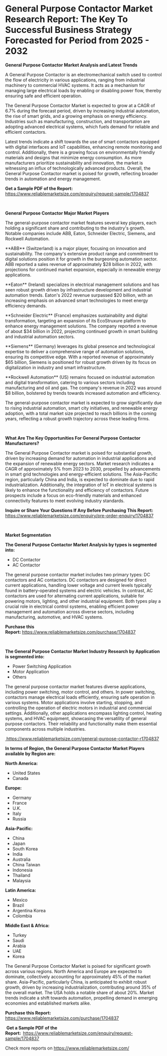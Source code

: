 <p><h1>General Purpose Contactor Market Research Report: The Key To Successful Business Strategy Forecasted for Period from 2025 - 2032</h1></p><p><strong>General Purpose Contactor Market Analysis and Latest Trends</strong></p>
<p><p>A General Purpose Contactor is an electromechanical switch used to control the flow of electricity in various applications, ranging from industrial machinery to commercial HVAC systems. It acts as a mechanism for managing large electrical loads by enabling or disabling power flow, thereby ensuring safe and efficient operation.</p><p>The General Purpose Contactor Market is expected to grow at a CAGR of 6.7% during the forecast period, driven by increasing industrial automation, the rise of smart grids, and a growing emphasis on energy efficiency. Industries such as manufacturing, construction, and transportation are adopting advanced electrical systems, which fuels demand for reliable and efficient contactors. </p><p>Latest trends indicate a shift towards the use of smart contactors equipped with digital interfaces and IoT capabilities, enhancing remote monitoring and control. Additionally, there is a growing focus on environmentally friendly materials and designs that minimize energy consumption. As more manufacturers prioritize sustainability and innovation, the market is witnessing an influx of technologically advanced products. Overall, the General Purpose Contactor market is poised for growth, reflecting broader trends in automation and energy management.</p></p>
<p><strong>Get a Sample PDF of the Report:&nbsp;</strong> <a href="https://www.reliablemarketsize.com/enquiry/request-sample/1704837?utm_campaign=3351&utm_medium=2&utm_source=Github&utm_content=ia&utm_term=10042025&utm_id=general-purpose-contactor">https://www.reliablemarketsize.com/enquiry/request-sample/1704837</a></p>
<p>&nbsp;</p>
<p><strong>General Purpose Contactor Major Market Players</strong></p>
<p><p>The general-purpose contactor market features several key players, each holding a significant share and contributing to the industry's growth. Notable companies include ABB, Eaton, Schneider Electric, Siemens, and Rockwell Automation.</p><p>**ABB** (Switzerland) is a major player, focusing on innovation and sustainability. The company's extensive product range and commitment to digital solutions position it for growth in the burgeoning automation sector. ABB reported a sales revenue of approximately $28 billion in 2022, with projections for continued market expansion, especially in renewable energy applications.</p><p>**Eaton** (Ireland) specializes in electrical management solutions and has seen robust growth driven by infrastructure development and industrial automation trends. Eaton's 2022 revenue surpassed $20 billion, with an increasing emphasis on advanced smart technologies to meet energy efficiency demands.</p><p>**Schneider Electric** (France) emphasizes sustainability and digital transformation, targeting an expansion of its EcoStruxure platform to enhance energy management solutions. The company reported a revenue of about $34 billion in 2022, projecting continued growth in smart building and industrial automation sectors.</p><p>**Siemens** (Germany) leverages its global presence and technological expertise to deliver a comprehensive range of automation solutions, ensuring its competitive edge. With a reported revenue of approximately $65 billion, Siemens is positioned for robust growth driven by its focus on digitalization in industry and smart infrastructure.</p><p>**Rockwell Automation** (US) remains focused on industrial automation and digital transformation, catering to various sectors including manufacturing and oil and gas. The company's revenue in 2022 was around $8 billion, bolstered by trends towards increased automation and efficiency.</p><p>The general-purpose contactor market is expected to grow significantly due to rising industrial automation, smart city initiatives, and renewable energy adoption, with a total market size projected to reach billions in the coming years, reflecting a robust growth trajectory across these leading firms.</p></p>
<p>&nbsp;</p>
<p><strong>What Are The Key Opportunities For General Purpose Contactor Manufacturers?</strong></p>
<p><p>The General Purpose Contactor market is poised for substantial growth, driven by increasing demand for automation in industrial applications and the expansion of renewable energy sectors. Market research indicates a CAGR of approximately 5% from 2023 to 2030, propelled by advancements in smart grid technologies and energy-efficient solutions. The Asia-Pacific region, particularly China and India, is expected to dominate due to rapid industrialization. Additionally, the integration of IoT in electrical systems is likely to enhance the functionality and efficiency of contactors. Future prospects include a focus on eco-friendly materials and enhanced connectivity features to meet evolving industry standards.</p></p>
<p><strong>Inquire or Share Your Questions If Any Before Purchasing This Report:</strong> <a href="https://www.reliablemarketsize.com/enquiry/pre-order-enquiry/1704837?utm_campaign=3351&utm_medium=2&utm_source=Github&utm_content=ia&utm_term=10042025&utm_id=general-purpose-contactor">https://www.reliablemarketsize.com/enquiry/pre-order-enquiry/1704837</a></p>
<p>&nbsp;</p>
<p><strong>Market Segmentation</strong></p>
<p><strong>The General Purpose Contactor Market Analysis by types is segmented into:</strong></p>
<p><ul><li>DC Contactor</li><li>AC Contactor</li></ul></p>
<p><p>The general purpose contactor market includes two primary types: DC contactors and AC contactors. DC contactors are designed for direct current applications, handling lower voltage and current levels typically found in battery-operated systems and electric vehicles. In contrast, AC contactors are used for alternating current applications, suitable for powering motors, lighting, and other industrial equipment. Both types play a crucial role in electrical control systems, enabling efficient power management and automation across diverse sectors, including manufacturing, automotive, and HVAC systems.</p></p>
<p><strong>Purchase this Report:&nbsp;</strong><a href="https://www.reliablemarketsize.com/purchase/1704837?utm_campaign=3351&utm_medium=2&utm_source=Github&utm_content=ia&utm_term=10042025&utm_id=general-purpose-contactor">https://www.reliablemarketsize.com/purchase/1704837</a></p>
<p>&nbsp;</p>
<p><strong>The General Purpose Contactor Market Industry Research by Application is segmented into:</strong></p>
<p><ul><li>Power Switching Application</li><li>Motor Application</li><li>Others</li></ul></p>
<p><p>The general purpose contactor market features diverse applications, including power switching, motor control, and others. In power switching, contactors manage electrical loads efficiently, ensuring safe operation in various systems. Motor applications involve starting, stopping, and controlling the operation of electric motors in industrial and commercial settings. Additionally, other applications encompass lighting control, heating systems, and HVAC equipment, showcasing the versatility of general purpose contactors. Their reliability and functionality make them essential components across multiple industries.</p></p>
<p><a href="https://www.reliablemarketsize.com/general-purpose-contactor-r1704837?utm_campaign=3351&utm_medium=2&utm_source=Github&utm_content=ia&utm_term=10042025&utm_id=general-purpose-contactor">&nbsp;https://www.reliablemarketsize.com/general-purpose-contactor-r1704837</a></p>
<p><strong>In terms of Region, the General Purpose Contactor Market Players available by Region are:</strong></p>
<p>
    <p> <strong> North America: </strong>
        <ul>
            <li>United States</li>
            <li>Canada</li>
        </ul>
        </p> 
    <p> <strong> Europe: </strong>
        <ul>
            <li>Germany</li>
            <li>France</li>
            <li>U.K.</li>
            <li>Italy</li>
            <li>Russia</li>
        </ul>
        </p> 
    <p> <strong> Asia-Pacific: </strong>
        <ul>
            <li>China</li>
            <li>Japan</li>
            <li>South Korea</li>
            <li>India</li>
            <li>Australia</li>
            <li>China Taiwan</li>
            <li>Indonesia</li>
            <li>Thailand</li>
            <li>Malaysia</li>
        </ul>
        </p> 
    <p> <strong> Latin America: </strong>
        <ul>
            <li>Mexico</li>
            <li>Brazil</li>
            <li>Argentina Korea</li>
            <li>Colombia</li>
        </ul>
        </p> 
    <p> <strong> Middle East & Africa: </strong>
        <ul>
            <li>Turkey</li>
            <li>Saudi</li>
            <li>Arabia</li>
            <li>UAE</li>
            <li>Korea</li>
        </ul>
    </p>
    </p>
<p><p>The General Purpose Contactor Market is poised for significant growth across various regions. North America and Europe are expected to dominate, collectively accounting for approximately 45% of the market share. Asia-Pacific, particularly China, is anticipated to exhibit robust growth, driven by increasing industrialization, contributing around 35% of the overall market. The USA holds a notable share of about 20%. Market trends indicate a shift towards automation, propelling demand in emerging economies and established markets alike.</p></p>
<p><strong>Purchase this Report: </strong><a href="https://www.reliablemarketsize.com/purchase/1704837?utm_campaign=3351&utm_medium=2&utm_source=Github&utm_content=ia&utm_term=10042025&utm_id=general-purpose-contactor">https://www.reliablemarketsize.com/purchase/1704837</a></p>
<p>&nbsp;<strong>Get a Sample PDF of the Report:&nbsp;&nbsp;</strong><a href="https://www.reliablemarketsize.com/enquiry/request-sample/1704837?utm_campaign=3351&utm_medium=2&utm_source=Github&utm_content=ia&utm_term=10042025&utm_id=general-purpose-contactor">https://www.reliablemarketsize.com/enquiry/request-sample/1704837</a></p>
<p><strong></strong></p>
<p>Check more reports on <a href="https://www.reliablemarketsize.com/?utm_campaign=3351&utm_medium=2&utm_source=Github&utm_content=ia&utm_term=10042025&utm_id=general-purpose-contactor">https://www.reliablemarketsize.com/</a></p>